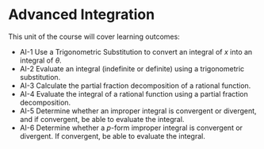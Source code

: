 Advanced Integration
=======================

This unit of the course will cover learning outcomes:

- AI-1 Use a Trigonometric Substitution to convert an integral of $x$ into an integral of $\theta$.
- AI-2 Evaluate an integral (indefinite or definite) using a trigonometric substitution.
- AI-3 Calculate the partial fraction decomposition of a rational function.
- AI-4 Evaluate the integral of a rational function using a partial fraction decomposition.
- AI-5 Determine whether an improper integral is convergent or divergent, and if convergent, be able to evaluate the integral. 
- AI-6 Determine whether a $p$-form improper integral is convergent or divergent. If convergent, be able to evaluate the integral. 

